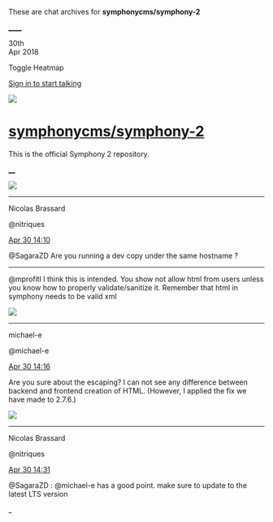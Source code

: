 These are chat archives for **symphonycms/symphony-2**

[__](/symphonycms/symphony-2/archives/2018/05/01)[__](/symphonycms/symphony-2/archives/2018/04/29)

30th  
Apr 2018

Toggle Heatmap

[Sign in to start talking](/login?action=login&button=archive-login)

![](https://avatars-02.gitter.im/group/iv/3/57542c45c43b8c601977197e?s=48)

#  [symphonycms/symphony-2](/symphonycms/symphony-2)

This is the official Symphony 2 repository.

[ __](/orgs/symphonycms/rooms "More symphonycms rooms")

![](https://avatars1.githubusercontent.com/u/771169?v=4&s=30)

____

Nicolas Brassard

@nitriques

[Apr 30
14:10](https://gitter.im/symphonycms/symphony-2?at=5ae723df1388b2df2113d031)

@SagaraZD Are you running a dev copy under the same hostname ?

____

@mprofitl I think this is intended. You show not allow html from users unless
you know how to properly validate/sanitize it. Remember that html in symphony
needs to be valid xml

![](https://avatars2.githubusercontent.com/u/40072?v=4&s=30)

____

michael-e

@michael-e

[Apr 30
14:16](https://gitter.im/symphonycms/symphony-2?at=5ae72540270d7d37081fd527)

Are you sure about the escaping? I can not see any difference between backend
and frontend creation of HTML. (However, I applied the fix we have made to
2.7.6.)

![](https://avatars1.githubusercontent.com/u/771169?v=4&s=30)

____

Nicolas Brassard

@nitriques

[Apr 30
14:31](https://gitter.im/symphonycms/symphony-2?at=5ae728ca7c3a01610d37851e)

@SagaraZD : @michael-e has a good point. make sure to update to the latest LTS
version

_


